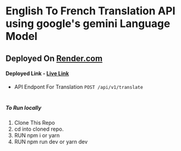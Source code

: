 # English To French Translation API using google's gemini Language Model

## Deployed On [Render.com](https://render.com/)

#### Deployed Link - [Live Link](https://twf-french-translator.onrender.com/)

- API Endpont For Translation `POST /api/v1/translate `

#

##### To Run locally

<ol>
    <li>Clone This Repo</li>
    <li>cd into cloned repo.</li>
    <li>RUN npm i or yarn</li>
    <li>RUN npm run dev or yarn dev</li>
</ol>
